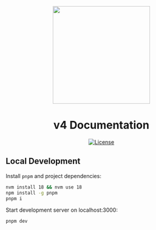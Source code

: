 <p align="center"><img src="https://dydx.exchange/icon.svg?" width="256" /></p>

<h1 align="center">v4 Documentation</h1>

<div align="center">
  <a href='https://github.com/dydxprotocol/v4-documentation/blob/main/LICENSE'>
    <img src='https://img.shields.io/badge/License-BSL_1.1-blue' alt='License' />
  </a>
</div>

## Local Development

Install `pnpm` and project dependencies: 
```bash
nvm install 18 && nvm use 18
npm install -g pnpm
pnpm i
```

Start development server on localhost:3000:
```bash
pnpm dev
```
